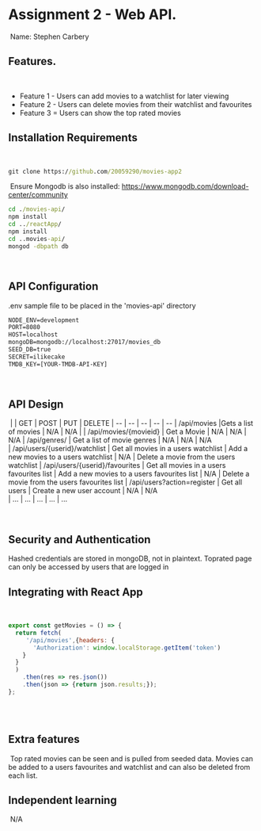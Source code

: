 # Assignment 2 - Web API.
​
Name: Stephen Carbery
​
## Features.
​
 
 + Feature 1 - Users can add movies to a watchlist for later viewing 
 + Feature 2 - Users can delete movies from their watchlist and favourites
 + Feature 3 = Users can show the top rated movies
​
## Installation Requirements

​
```bat
git clone https://github.com/20059290/movies-app2
```
​
Ensure Mongodb is also installed: https://www.mongodb.com/download-center/community
​
```bat
cd ./movies-api/
npm install
cd ../reactApp/
npm install
cd ..movies-api/
mongod -dbpath db
```
​
## API Configuration
.env sample file to be placed in the 'movies-api' directory
​
```bat
NODE_ENV=development
PORT=8080
HOST=localhost
mongoDB=mongodb://localhost:27017/movies_db
SEED_DB=true
SECRET=ilikecake
TMDB_KEY=[YOUR-TMDB-API-KEY]
```
​
​
## API Design
​
|  |  GET | POST | PUT | DELETE
| -- | -- | -- | -- | -- 
| /api/movies |Gets a list of movies | N/A | N/A |
| /api/movies/{movieid} | Get a Movie | N/A | N/A | N/A
| /api/genres/ | Get a list of movie genres | N/A | N/A | N/A  
| /api/users/{userid}/watchlist | Get all movies in a users watchlist | Add a new movies to a users watchlist | N/A | Delete a movie from the users watchlist
| /api/users/{userid}/favourites | Get all movies in a users favourites list | Add a new movies to a users favourites list | N/A | Delete a movie from the users favourites list
| /api/users?action=register | Get all users | Create a new user account | N/A | N/A  
| ... | ... | ... | ... | ...

​
​
## Security and Authentication
Hashed credentials are stored in mongoDB, not in plaintext.
Toprated page can only be accessed by users that are logged in
​
## Integrating with React App
​
~~~Javascript
export const getMovies = () => {
  return fetch(
     '/api/movies',{headers: {
       'Authorization': window.localStorage.getItem('token')
    }
  }
  )
    .then(res => res.json())
    .then(json => {return json.results;});
};
​
~~~
​
## Extra features
​
Top rated movies can be seen and is pulled from seeded data.
Movies can be added to a users favourites and watchlist and can also be deleted from each list.
​
## Independent learning
​
N/A